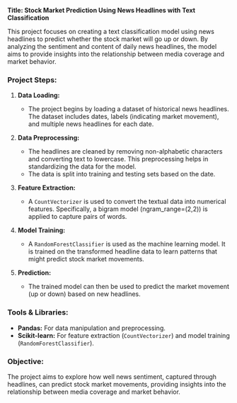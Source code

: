 **Title: Stock Market Prediction Using News Headlines with Text Classification**

This project focuses on creating a text classification model using news headlines to predict whether the stock market will go up or down. By analyzing the sentiment and content of daily news headlines, the model aims to provide insights into the relationship between media coverage and market behavior.

### Project Steps:

1.  **Data Loading:**

    -   The project begins by loading a dataset of historical news headlines. The dataset includes dates, labels (indicating market movement), and multiple news headlines for each date.
2.  **Data Preprocessing:**

    -   The headlines are cleaned by removing non-alphabetic characters and converting text to lowercase. This preprocessing helps in standardizing the data for the model.
    -   The data is split into training and testing sets based on the date.
3.  **Feature Extraction:**

    -   A `CountVectorizer` is used to convert the textual data into numerical features. Specifically, a bigram model (ngram_range=(2,2)) is applied to capture pairs of words.
4.  **Model Training:**

    -   A `RandomForestClassifier` is used as the machine learning model. It is trained on the transformed headline data to learn patterns that might predict stock market movements.
5.  **Prediction:**

    -   The trained model can then be used to predict the market movement (up or down) based on new headlines.

### Tools & Libraries:

-   **Pandas:** For data manipulation and preprocessing.
-   **Scikit-learn:** For feature extraction (`CountVectorizer`) and model training (`RandomForestClassifier`).

### Objective:

The project aims to explore how well news sentiment, captured through headlines, can predict stock market movements, providing insights into the relationship between media coverage and market behavior.
